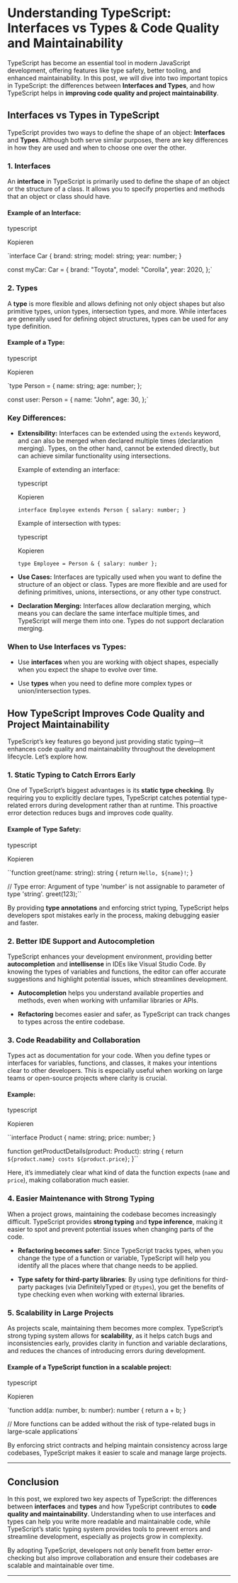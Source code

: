 Understanding TypeScript: Interfaces vs Types & Code Quality and Maintainability
================================================================================

TypeScript has become an essential tool in modern JavaScript development, offering features like type safety, better tooling, and enhanced maintainability. In this post, we will dive into two important topics in TypeScript: the differences between **Interfaces and Types**, and how TypeScript helps in **improving code quality and project maintainability**.

**Interfaces vs Types in TypeScript**
-------------------------------------

TypeScript provides two ways to define the shape of an object: **Interfaces** and **Types**. Although both serve similar purposes, there are key differences in how they are used and when to choose one over the other.

### **1\. Interfaces**

An **interface** in TypeScript is primarily used to define the shape of an object or the structure of a class. It allows you to specify properties and methods that an object or class should have.

#### Example of an Interface:

typescript

Kopieren

`interface Car {
  brand: string;
  model: string;
  year: number;
}

const myCar: Car = {
  brand: "Toyota",
  model: "Corolla",
  year: 2020,
};` 

### **2\. Types**

A **type** is more flexible and allows defining not only object shapes but also primitive types, union types, intersection types, and more. While interfaces are generally used for defining object structures, types can be used for any type definition.

#### Example of a Type:

typescript

Kopieren

`type Person = {
  name: string;
  age: number;
};

const user: Person = {
  name: "John",
  age: 30,
};` 

### **Key Differences:**

*   **Extensibility:** Interfaces can be extended using the `extends` keyword, and can also be merged when declared multiple times (declaration merging). Types, on the other hand, cannot be extended directly, but can achieve similar functionality using intersections.
    
    Example of extending an interface:
    
    typescript
    
    Kopieren
    
    `interface Employee extends Person {
      salary: number;
    }` 
    
    Example of intersection with types:
    
    typescript
    
    Kopieren
    
    `type Employee = Person & { salary: number };` 
    
*   **Use Cases:** Interfaces are typically used when you want to define the structure of an object or class. Types are more flexible and are used for defining primitives, unions, intersections, or any other type construct.
    
*   **Declaration Merging:** Interfaces allow declaration merging, which means you can declare the same interface multiple times, and TypeScript will merge them into one. Types do not support declaration merging.
    

### **When to Use Interfaces vs Types:**

*   Use **interfaces** when you are working with object shapes, especially when you expect the shape to evolve over time.
    
*   Use **types** when you need to define more complex types or union/intersection types.
    

**How TypeScript Improves Code Quality and Project Maintainability**
--------------------------------------------------------------------

TypeScript’s key features go beyond just providing static typing—it enhances code quality and maintainability throughout the development lifecycle. Let’s explore how.

### **1\. Static Typing to Catch Errors Early**

One of TypeScript’s biggest advantages is its **static type checking**. By requiring you to explicitly declare types, TypeScript catches potential type-related errors during development rather than at runtime. This proactive error detection reduces bugs and improves code quality.

#### Example of Type Safety:

typescript

Kopieren

``function greet(name: string): string {
  return `Hello, ${name}!`;
}

// Type error: Argument of type 'number' is not assignable to parameter of type 'string'.
greet(123);`` 

By providing **type annotations** and enforcing strict typing, TypeScript helps developers spot mistakes early in the process, making debugging easier and faster.

### **2\. Better IDE Support and Autocompletion**

TypeScript enhances your development environment, providing better **autocompletion** and **intellisense** in IDEs like Visual Studio Code. By knowing the types of variables and functions, the editor can offer accurate suggestions and highlight potential issues, which streamlines development.

*   **Autocompletion** helps you understand available properties and methods, even when working with unfamiliar libraries or APIs.
    
*   **Refactoring** becomes easier and safer, as TypeScript can track changes to types across the entire codebase.
    

### **3\. Code Readability and Collaboration**

Types act as documentation for your code. When you define types or interfaces for variables, functions, and classes, it makes your intentions clear to other developers. This is especially useful when working on large teams or open-source projects where clarity is crucial.

#### Example:

typescript

Kopieren

``interface Product {
  name: string;
  price: number;
}

function getProductDetails(product: Product): string {
  return `${product.name} costs ${product.price}`;
}`` 

Here, it’s immediately clear what kind of data the function expects (`name` and `price`), making collaboration much easier.

### **4\. Easier Maintenance with Strong Typing**

When a project grows, maintaining the codebase becomes increasingly difficult. TypeScript provides **strong typing** and **type inference**, making it easier to spot and prevent potential issues when changing parts of the code.

*   **Refactoring becomes safer**: Since TypeScript tracks types, when you change the type of a function or variable, TypeScript will help you identify all the places where that change needs to be applied.
    
*   **Type safety for third-party libraries**: By using type definitions for third-party packages (via DefinitelyTyped or `@types`), you get the benefits of type checking even when working with external libraries.
    

### **5\. Scalability in Large Projects**

As projects scale, maintaining them becomes more complex. TypeScript’s strong typing system allows for **scalability**, as it helps catch bugs and inconsistencies early, provides clarity in function and variable declarations, and reduces the chances of introducing errors during development.

#### Example of a TypeScript function in a scalable project:

typescript

Kopieren

`function add(a: number, b: number): number {
  return a + b;
}

// More functions can be added without the risk of type-related bugs in large-scale applications` 

By enforcing strict contracts and helping maintain consistency across large codebases, TypeScript makes it easier to scale and manage large projects.

* * *

**Conclusion**
--------------

In this post, we explored two key aspects of TypeScript: the differences between **interfaces** and **types** and how TypeScript contributes to **code quality and maintainability**. Understanding when to use interfaces and types can help you write more readable and maintainable code, while TypeScript’s static typing system provides tools to prevent errors and streamline development, especially as projects grow in complexity.

By adopting TypeScript, developers not only benefit from better error-checking but also improve collaboration and ensure their codebases are scalable and maintainable over time.

* * *
